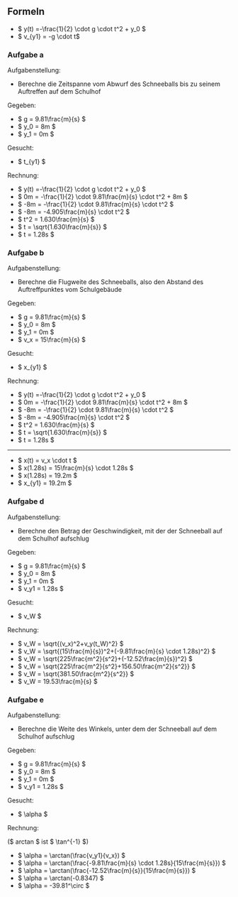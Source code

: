 ## Formeln

- $ y(t) =-\frac{1}{2} \cdot g \cdot t^2 + y_0 $
- $ v_{y1} = -g \cdot t$

### Aufgabe a

Aufgabenstellung:

- Berechne die Zeitspanne vom Abwurf des Schneeballs bis zu seinem Auftreffen auf dem Schulhof

Gegeben:

- $ g = 9.81\frac{m}{s} $
- $ y_0 = 8m $
- $ y_1 = 0m $

Gesucht:

- $ t_{y1} $

Rechnung:

- $ y(t) =-\frac{1}{2} \cdot g \cdot t^2 + y_0 $
- $ 0m = -\frac{1}{2} \cdot 9.81\frac{m}{s} \cdot t^2 + 8m $
- $ -8m = -\frac{1}{2} \cdot 9.81\frac{m}{s} \cdot t^2 $
- $ -8m = -4.905\frac{m}{s} \cdot t^2 $
- $ t^2 = 1.630\frac{m}{s} $
- $ t = \sqrt{1.630\frac{m}{s}} $
- $ t = 1.28s $

### Aufgabe b

Aufgabenstellung:

- Berechne die Flugweite des Schneeballs, also den Abstand des Auftreffpunktes vom Schulgebäude

Gegeben:

- $ g = 9.81\frac{m}{s} $
- $ y_0 = 8m $
- $ y_1 = 0m $
- $ v_x = 15\frac{m}{s} $

Gesucht:

- $ x_{y1} $

Rechnung:

- $ y(t) =-\frac{1}{2} \cdot g \cdot t^2 + y_0 $
- $ 0m = -\frac{1}{2} \cdot 9.81\frac{m}{s} \cdot t^2 + 8m $
- $ -8m = -\frac{1}{2} \cdot 9.81\frac{m}{s} \cdot t^2 $
- $ -8m = -4.905\frac{m}{s} \cdot t^2 $
- $ t^2 = 1.630\frac{m}{s} $
- $ t = \sqrt{1.630\frac{m}{s}} $
- $ t = 1.28s $

---

- $ x(t) = v_x \cdot t $
- $ x(1.28s) = 15\frac{m}{s} \cdot 1.28s $
- $ x(1.28s) = 19.2m $
- $ x_{y1} = 19.2m $

### Aufgabe d

Aufgabenstellung:

- Berechne den Betrag der Geschwindigkeit, mit der der Schneeball auf dem Schulhof aufschlug

Gegeben:

- $ g = 9.81\frac{m}{s} $
- $ y_0 = 8m $
- $ y_1 = 0m $
- $ v_y1 = 1.28s $

Gesucht:

- $ v_W $

Rechnung:

- $ v_W = \sqrt{(v_x)^2+v_y(t_W)^2} $
- $ v_W = \sqrt{(15\frac{m}{s})^2+(-9.81\frac{m}{s} \cdot 1.28s)^2} $
- $ v_W = \sqrt{225\frac{m^2}{s^2}+(-12.52\frac{m}{s})^2} $
- $ v_W = \sqrt{225\frac{m^2}{s^2}+156.50\frac{m^2}{s^2}} $
- $ v_W = \sqrt{381.50\frac{m^2}{s^2}} $
- $ v_W = 19.53\frac{m}{s} $

### Aufgabe e

Aufgabenstellung:

- Berechne die Weite des Winkels, unter dem der Schneeball auf dem Schulhof aufschlug

Gegeben:

- $ g = 9.81\frac{m}{s} $
- $ y_0 = 8m $
- $ y_1 = 0m $
- $ v_y1 = 1.28s $

Gesucht:

- $ \alpha $

Rechnung:

($ arctan $ ist $ \tan^{-1} $)

- $ \alpha = \arctan(\frac{v_y1}{v_x}) $
- $ \alpha = \arctan(\frac{-9.81\frac{m}{s} \cdot 1.28s}{15\frac{m}{s}}) $
- $ \alpha = \arctan(\frac{-12.52\frac{m}{s}}{15\frac{m}{s}}) $
- $ \alpha = \arctan(-0.8347) $
- $ \alpha = -39.81^\circ $
